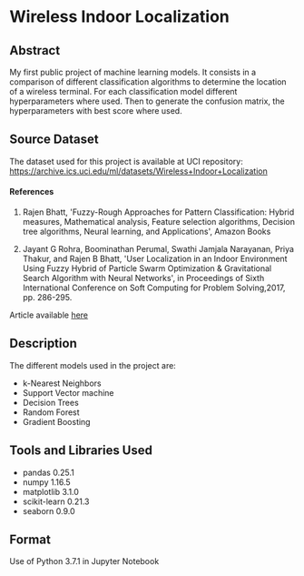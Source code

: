 # Wireless Indoor Localization

## Abstract

My first public project of machine learning models.  It consists in a comparison of different classification algorithms to determine the location of a wireless terminal.  For each classification model different hyperparameters where used.  Then to generate the confusion matrix, the hyperparameters with best score where used.

## Source Dataset

The dataset used for this project is available at UCI repository:  https://archive.ics.uci.edu/ml/datasets/Wireless+Indoor+Localization

#### References

1. Rajen Bhatt, 'Fuzzy-Rough Approaches for Pattern Classification: Hybrid measures, Mathematical analysis, Feature selection algorithms, Decision tree algorithms, Neural learning, and Applications', Amazon Books

2. Jayant G Rohra, Boominathan Perumal, Swathi Jamjala Narayanan, Priya Thakur, and Rajen B Bhatt, 'User Localization in an Indoor Environment Using Fuzzy Hybrid of Particle Swarm Optimization & Gravitational Search Algorithm with Neural Networks', in Proceedings of Sixth International Conference on Soft Computing for Problem Solving,2017, pp. 286-295.

Article available [here](chp_10.1007_978-981-10-3322-3_27.pdf)

## Description

The different models used in the project are:
* k-Nearest Neighbors
* Support Vector machine
* Decision Trees
* Random Forest
* Gradient Boosting

## Tools and Libraries Used

* pandas                    0.25.1
* numpy                     1.16.5
* matplotlib                3.1.0
* scikit-learn              0.21.3
* seaborn                   0.9.0

## Format

Use of Python 3.7.1 in Jupyter Notebook
